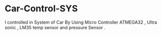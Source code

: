 # Car-Control-SYS

I controlled in System of Car By Using Micro Controller ATMEGA32 , Ultra sonic , LM35 temp sensor and pressure Sensor .
